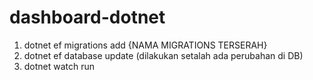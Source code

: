 # dashboard-dotnet

1. dotnet ef migrations add {NAMA MIGRATIONS TERSERAH}
2. dotnet ef database update (dilakukan setalah ada perubahan di DB)
3. dotnet watch run
